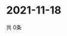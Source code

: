 # 2021-11-18
  共 0条

  <!-- BEGIN -->
  <!-- 最后更新时间Thu Nov 18 2021 18:04:50 GMT+0000 (Coordinated Universal Time) -->
  
  <!-- END -->
  
  